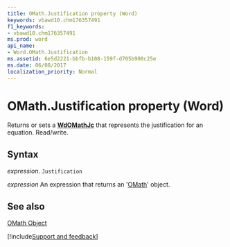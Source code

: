 ```yaml
---
title: OMath.Justification property (Word)
keywords: vbawd10.chm176357491
f1_keywords:
- vbawd10.chm176357491
ms.prod: word
api_name:
- Word.OMath.Justification
ms.assetid: 6e5d2221-bbfb-b108-159f-d705b900c25e
ms.date: 06/08/2017
localization_priority: Normal
---
```



# OMath.Justification property (Word)

Returns or sets a  **[WdOMathJc](Word.WdOMathJc.md)** that represents the justification for an equation. Read/write.


## Syntax

_expression_. `Justification`

 _expression_ An expression that returns an '[OMath](Word.OMath.md)' object.


## See also


[OMath Object](Word.OMath.md)

[!include[Support and feedback](~/includes/feedback-boilerplate.md)]